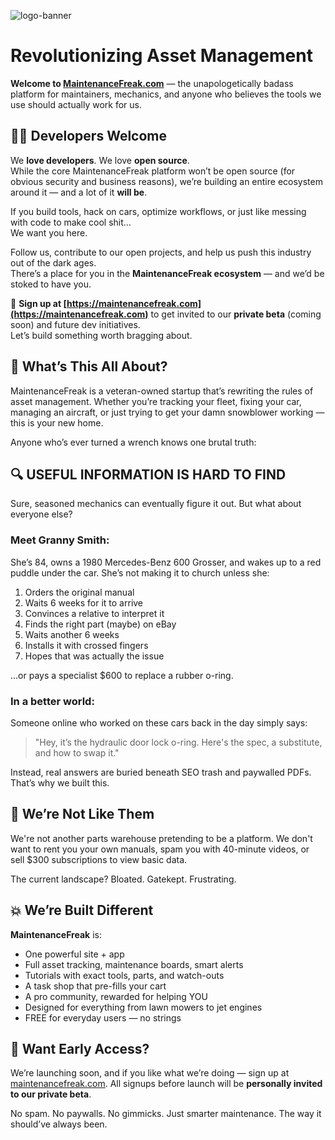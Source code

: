 ![logo-banner](https://cdn.maintenancefreak.com/social-preview.jpg)
# Revolutionizing Asset Management

**Welcome to [MaintenanceFreak.com](https://maintenancefreak.com)** — the unapologetically badass platform for maintainers, mechanics, and anyone who believes the tools we use should actually work for us.

## 👨‍💻 Developers Welcome

We **love developers**. We love **open source**.  
While the core MaintenanceFreak platform won’t be open source (for obvious security and business reasons), we’re building an entire ecosystem around it — and a lot of it **will be**.

If you build tools, hack on cars, optimize workflows, or just like messing with code to make cool shit…  
We want you here.

Follow us, contribute to our open projects, and help us push this industry out of the dark ages.  
There’s a place for you in the **MaintenanceFreak ecosystem** — and we’d be stoked to have you.

🧪 **Sign up at [https://maintenancefreak.com](https://maintenancefreak.com)** to get invited to our **private beta** (coming soon) and future dev initiatives.  
Let’s build something worth bragging about.


## 🎯 What’s This All About?
MaintenanceFreak is a veteran-owned startup that’s rewriting the rules of asset management. 
Whether you’re tracking your fleet, fixing your car, managing an aircraft, or just trying to get your damn snowblower working — this is your new home.

Anyone who’s ever turned a wrench knows one brutal truth:

## 🔍 USEFUL INFORMATION IS HARD TO FIND

Sure, seasoned mechanics can eventually figure it out. But what about everyone else?

### Meet Granny Smith:
She’s 84, owns a 1980 Mercedes-Benz 600 Grosser, and wakes up to a red puddle under the car. She’s not making it to church unless she:

1. Orders the original manual
2. Waits 6 weeks for it to arrive
3. Convinces a relative to interpret it
4. Finds the right part (maybe) on eBay
5. Waits another 6 weeks
6. Installs it with crossed fingers
7. Hopes that was actually the issue

...or pays a specialist $600 to replace a rubber o-ring.

### In a better world:
Someone online who worked on these cars back in the day simply says:
> "Hey, it’s the hydraulic door lock o-ring. Here's the spec, a substitute, and how to swap it."

Instead, real answers are buried beneath SEO trash and paywalled PDFs. 
That’s why we built this.

## 🚫 We’re Not Like Them
We're not another parts warehouse pretending to be a platform. We don't want to rent you your own manuals, spam you with 40-minute videos, or sell $300 subscriptions to view basic data.

The current landscape? Bloated. Gatekept. Frustrating.

## 💥 We’re Built Different
**MaintenanceFreak** is:

- One powerful site + app
- Full asset tracking, maintenance boards, smart alerts
- Tutorials with exact tools, parts, and watch-outs
- A task shop that pre-fills your cart
- A pro community, rewarded for helping YOU
- Designed for everything from lawn mowers to jet engines
- FREE for everyday users — no strings

## 🔑 Want Early Access?
We’re launching soon, and if you like what we’re doing — sign up at [maintenancefreak.com](https://maintenancefreak.com).
All signups before launch will be **personally invited to our private beta**.

No spam. No paywalls. No gimmicks.
Just smarter maintenance. The way it should’ve always been.

